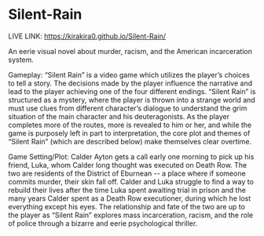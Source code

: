 # Silent-Rain

LIVE LINK: https://kirakira0.github.io/Silent-Rain/

An eerie visual novel about murder, racism, and the American incarceration system.   

Gameplay: “Silent Rain” is a video game which utilizes the player’s choices to tell a story. The decisions made by the player influence 
the narrative and lead to the player achieving one of the four different endings. “Silent Rain” is structured as a mystery, where the 
player is thrown into a strange world and must use clues from different character’s dialogue to understand the grim situation of the main 
character and his deuteragonists. As the player completes more of the routes, more is revealed to him or her, and while the game is 
purposely left in part to interpretation, the core plot and themes of “Silent Rain” (which are described below) make themselves clear 
overtime.   

Game Setting/Plot: Calder Ayton gets a call early one morning to pick up his friend, Luka, whom Calder long thought was executed on Death 
Row. The two are residents of the District of Eburnean -- a place where if someone commits murder, their skin fall off. Calder and Luka 
struggle to find a way to rebuild their lives after the time Luka spent awaiting trial in prison and the many years Calder spent as a 
Death Row executioner, during which he lost everything except his eyes. The relationship and fate of the two are up to the player as 
“Silent Rain” explores mass incarceration, racism, and the role of police through a bizarre and eerie psychological thriller. 

